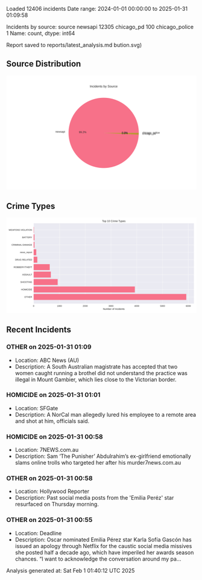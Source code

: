 
Loaded 12406 incidents
Date range: 2024-01-01 00:00:00 to 2025-01-31 01:09:58

Incidents by source:
source
newsapi           12305
chicago_pd          100
chicago_police        1
Name: count, dtype: int64

Report saved to reports/latest_analysis.md
bution.svg)

## Source Distribution
![Source Distribution](images/source_distribution.svg)

## Crime Types
![Crime Types](images/crime_types.svg)

## Recent Incidents

### OTHER on 2025-01-31 01:09
- Location: ABC News (AU)
- Description: A South Australian magistrate has accepted that two women caught running a brothel did not understand the practice was illegal in Mount Gambier, which lies close to the Victorian border.


### HOMICIDE on 2025-01-31 01:01
- Location: SFGate
- Description: A NorCal man allegedly lured his employee to a remote area and shot at him, officials said.


### HOMICIDE on 2025-01-31 00:58
- Location: 7NEWS.com.au
- Description: Sam ‘The Punisher’ Abdulrahim’s ex-girlfriend emotionally slams online trolls who targeted her after his murder7news.com.au


### OTHER on 2025-01-31 00:58
- Location: Hollywood Reporter
- Description: Past social media posts from the 'Emilia Peréz' star resurfaced on Thursday morning.


### OTHER on 2025-01-31 00:55
- Location: Deadline
- Description: Oscar nominated Emilia Pérez star Karla Sofía Gascón has issued an apology through Netflix for the caustic social media missives she posted half a decade ago, which have imperiled her awards season chances. “I want to acknowledge the conversation around my pa…

Analysis generated at: Sat Feb  1 01:40:12 UTC 2025
